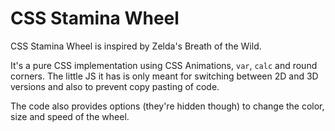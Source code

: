 # CSS Stamina Wheel

CSS Stamina Wheel is inspired by Zelda's Breath of the Wild.

It's a pure CSS implementation using CSS Animations, `var`, `calc` and round corners.
The little JS it has is only meant for switching between 2D and 3D versions and also to prevent copy pasting of code.

The code also provides options (they're hidden though) to change the color, size and speed of the wheel.
